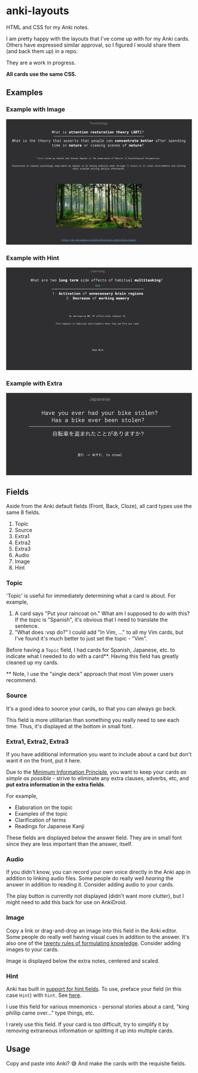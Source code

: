 # anki-layouts
HTML and CSS for my Anki notes.

I am pretty happy with the layouts that I've come up with for my Anki cards. Others have expressed similar approval, so I figured I would share them (and back them up) in a repo.

They are a work in progress.

**All cards use the same CSS.**

## Examples

### Example with Image

![example-with-image](example-with-image.png?raw=true "Example with Image")

### Example with Hint

![example-with-hint](example-with-hint.png?raw=true "Example with Hint")

### Example with Extra

![example-with-extra](example-with-extra.png?raw=true "Example with Extra")

## Fields

Aside from the Anki default fields (Front, Back, Cloze), all card types use the same 8 fields.

1. Topic
2. Source
3. Extra1
4. Extra2
5. Extra3
6. Audio
7. Image
8. Hint

### Topic
'Topic' is useful for immediately determining what a card is about. For example,

1. A card says "Put your raincoat on."  What am I supposed to do with this? If the topic is "Spanish", it's obvious that I need to translate the sentence.
2. "What does :vsp do?" I could add "In Vim, ..." to all my Vim cards, but I've found it's much better to just set the topic - "Vim".

Before having a `Topic` field, I had cards for Spanish, Japanese, etc. to indicate what I needed to do with a card**. Having this field has greatly cleaned up my cards.

** Note, I use the "single deck" approach that most Vim power users recommend.

### Source

It's a good idea to source your cards, so that you can always go back.

This field is more utilitarian than something you really need to see each time.  Thus, it's displayed at the bottom in small font.

### Extra1, Extra2, Extra3

If you have additional information you want to include about a card but don't want it on the front, put it here.

Due to the [Minimum Information Principle](https://supermemo.guru/wiki/Minimum_information_principle), you want to keep your cards _as simple as possible_  - strive to eliminate any extra clauses, adverbs, etc, and **put extra information in the extra fields**.

For example,

* Elaboration on the topic
* Examples of the topic
* Clarification of terms
* Readings for Japanese Kanji

These fields are displayed below the answer field.  They are in small font since they are less important than the answer, itself.

### Audio

If you didn't know, you can record your own voice directly in the Anki app in addition to linking audio files. Some people do really well _hearing_ the answer in addition to reading it.  Consider adding audio to your cards.

The play button is currently not displayed (didn't want more clutter), but I might need to add this back for use on AnkiDroid.

### Image

Copy a link or drag-and-drop an image into this field in the Anki editor. Some people do really well having visual cues in addition to the answer. It's also one of the [twenty rules of formulating knowledge](http://super-memory.com/articles/20rules.htm). Consider adding images to your cards.

Image is displayed below the extra notes, centered and scaled.

### Hint

Anki has built in [support for hint fields](https://docs.ankiweb.net/#/templates/fields?id=hint-fields). To use, preface your field (in this case `Hint`) with `hint`. See [here](https://github.com/dempe/anki-layouts/blob/master/basic-front.html#L5).

I use this field for various mnemonics - personal stories about a card, "king phillip came over..." type things, etc.

I rarely use this field. If your card is too difficult, try to simplify it by removing extraneous information or splitting it up into multiple cards.

## Usage

Copy and paste into Anki? 😅 And make the cards with the requisite fields.
